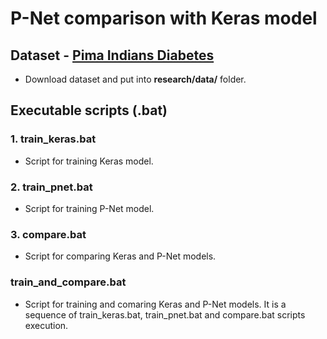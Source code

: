 # P-Net comparison with Keras model

## Dataset - [Pima Indians Diabetes](https://www.kaggle.com/uciml/pima-indians-diabetes-database)

- Download dataset and put into **research/data/** folder.

## Executable scripts (.bat)

### 1. train_keras.bat

- Script for training Keras model.

### 2. train_pnet.bat

- Script for training P-Net model.

### 3. compare.bat

- Script for comparing Keras and P-Net models.

### train_and_compare.bat

- Script for training and comaring Keras and P-Net models. It is a sequence of train_keras.bat, train_pnet.bat and compare.bat scripts execution.






